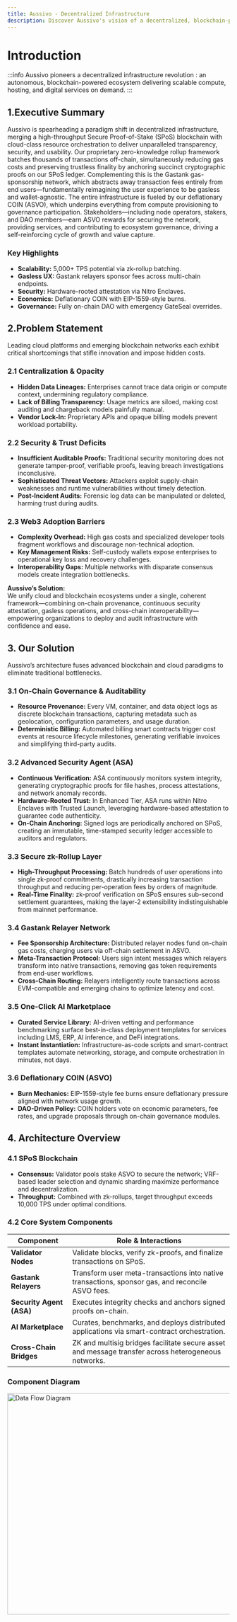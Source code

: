 ```yaml
---
title: Aussivo - Decentralized Infrastructure
description: Discover Aussivo's vision of a decentralized, blockchain-powered digital infrastructure for everyone.
---
```


# Introduction


:::info Aussivo pioneers a decentralized infrastructure revolution :
an autonomous, blockchain-powered ecosystem delivering scalable compute, hosting, and digital services on demand.
:::

## 1.Executive Summary

Aussivo is spearheading a paradigm shift in decentralized infrastructure, merging a high-throughput Secure Proof-of-Stake (SPoS) blockchain with cloud-class resource orchestration to deliver unparalleled transparency, security, and usability. Our proprietary zero-knowledge rollup framework batches thousands of transactions off-chain, simultaneously reducing gas costs and preserving trustless finality by anchoring succinct cryptographic proofs on our SPoS ledger. Complementing this is the Gastank gas-sponsorship network, which abstracts away transaction fees entirely from end users—fundamentally reimagining the user experience to be gasless and wallet-agnostic. The entire infrastructure is fueled by our deflationary COIN (ASVO), which underpins everything from compute provisioning to governance participation. Stakeholders—including node operators, stakers, and DAO members—earn ASVO rewards for securing the network, providing services, and contributing to ecosystem governance, driving a self-reinforcing cycle of growth and value capture.

### Key Highlights

- **Scalability:** 5,000+ TPS potential via zk-rollup batching.
- **Gasless UX:** Gastank relayers sponsor fees across multi-chain endpoints.
- **Security:** Hardware-rooted attestation via Nitro Enclaves.
- **Economics:** Deflationary COIN with EIP-1559-style burns.
- **Governance:** Fully on-chain DAO with emergency GateSeal overrides.


## 2.Problem Statement

Leading cloud platforms and emerging blockchain networks each exhibit critical shortcomings that stifle innovation and impose hidden costs.

### 2.1 Centralization & Opacity

- **Hidden Data Lineages:** Enterprises cannot trace data origin or compute context, undermining regulatory compliance.
- **Lack of Billing Transparency:** Usage metrics are siloed, making cost auditing and chargeback models painfully manual.
- **Vendor Lock-In:** Proprietary APIs and opaque billing models prevent workload portability.

### 2.2 Security & Trust Deficits

- **Insufficient Auditable Proofs:** Traditional security monitoring does not generate tamper-proof, verifiable proofs, leaving breach investigations inconclusive.
- **Sophisticated Threat Vectors:** Attackers exploit supply-chain weaknesses and runtime vulnerabilities without timely detection.
- **Post-Incident Audits:** Forensic log data can be manipulated or deleted, harming trust during audits.

### 2.3 Web3 Adoption Barriers

- **Complexity Overhead:** High gas costs and specialized developer tools fragment workflows and discourage non-technical adoption.
- **Key Management Risks:** Self-custody wallets expose enterprises to operational key loss and recovery challenges.
- **Interoperability Gaps:** Multiple networks with disparate consensus models create integration bottlenecks.

**Aussivo’s Solution:**  
We unify cloud and blockchain ecosystems under a single, coherent framework—combining on-chain provenance, continuous security attestation, gasless operations, and cross-chain interoperability—empowering organizations to deploy and audit infrastructure with confidence and ease.


## 3. Our Solution

Aussivo’s architecture fuses advanced blockchain and cloud paradigms to eliminate traditional bottlenecks.

### 3.1 On-Chain Governance & Auditability

- **Resource Provenance:** Every VM, container, and data object logs as discrete blockchain transactions, capturing metadata such as geolocation, configuration parameters, and usage duration.
- **Deterministic Billing:** Automated billing smart contracts trigger cost events at resource lifecycle milestones, generating verifiable invoices and simplifying third-party audits.

### 3.2 Advanced Security Agent (ASA)

- **Continuous Verification:** ASA continuously monitors system integrity, generating cryptographic proofs for file hashes, process attestations, and network anomaly records.
- **Hardware-Rooted Trust:** In Enhanced Tier, ASA runs within Nitro Enclaves with Trusted Launch, leveraging hardware-based attestation to guarantee code authenticity.
- **On-Chain Anchoring:** Signed logs are periodically anchored on SPoS, creating an immutable, time-stamped security ledger accessible to auditors and regulators.

### 3.3 Secure zk-Rollup Layer

- **High-Throughput Processing:** Batch hundreds of user operations into single zk-proof commitments, drastically increasing transaction throughput and reducing per-operation fees by orders of magnitude.
- **Real-Time Finality:** zk-proof verification on SPoS ensures sub-second settlement guarantees, making the layer-2 extensibility indistinguishable from mainnet performance.

### 3.4 Gastank Relayer Network

- **Fee Sponsorship Architecture:** Distributed relayer nodes fund on-chain gas costs, charging users via off-chain settlement in ASVO.
- **Meta-Transaction Protocol:** Users sign intent messages which relayers transform into native transactions, removing gas token requirements from end-user workflows.
- **Cross-Chain Routing:** Relayers intelligently route transactions across EVM-compatible and emerging chains to optimize latency and cost.

### 3.5 One-Click AI Marketplace

- **Curated Service Library:** AI-driven vetting and performance benchmarking surface best-in-class deployment templates for services including LMS, ERP, AI inference, and DeFi integrations.
- **Instant Instantiation:** Infrastructure-as-code scripts and smart-contract templates automate networking, storage, and compute orchestration in minutes, not days.

### 3.6 Deflationary COIN (ASVO)

- **Burn Mechanics:** EIP-1559-style fee burns ensure deflationary pressure aligned with network usage growth.
- **DAO-Driven Policy:** COIN holders vote on economic parameters, fee rates, and upgrade proposals through on-chain governance modules.


## 4. Architecture Overview

### 4.1 SPoS Blockchain

- **Consensus:** Validator pools stake ASVO to secure the network; VRF-based leader selection and dynamic sharding maximize performance and decentralization.
- **Throughput:** Combined with zk-rollups, target throughput exceeds 10,000 TPS under optimal conditions.

### 4.2 Core System Components

| **Component**         | **Role & Interactions**                                                                 |
|-----------------------|------------------------------------------------------------------------------------------|
| **Validator Nodes**   | Validate blocks, verify zk-proofs, and finalize transactions on SPoS.                    |
| **Gastank Relayers**  | Transform user meta-transactions into native transactions, sponsor gas, and reconcile ASVO fees. |
| **Security Agent (ASA)** | Executes integrity checks and anchors signed proofs on-chain.                        |
| **AI Marketplace**     | Curates, benchmarks, and deploys distributed applications via smart-contract orchestration. |
| **Cross-Chain Bridges** | ZK and multisig bridges facilitate secure asset and message transfer across heterogeneous networks. |

### Component Diagram
<img src="/img/component_diagram.png" alt="Data Flow Diagram" width="1000" height="500" />
